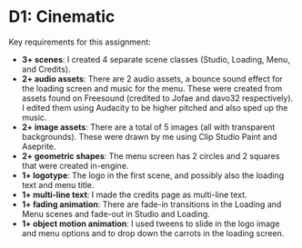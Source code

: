 # D1: Cinematic

Key requirements for this assignment:
- **3+ scenes**: I created 4 separate scene classes (Studio, Loading, Menu, and Credits).
- **2+ audio assets**: There are 2 audio assets, a bounce sound effect for the loading screen and music for the menu. These were created from assets found on Freesound (credited to Jofae and davo32 respectively). I edited them using Audacity to be higher pitched and also sped up the music.
- **2+ image assets**: There are a total of 5 images (all with transparent backgrounds). These were drawn by me using Clip Studio Paint and Aseprite.
- **2+ geometric shapes**: The menu screen has 2 circles and 2 squares that were created in-engine. 
- **1+ logotype**: The logo in the first scene, and possibly also the loading text and menu title.
- **1+ multi-line text**: I made the credits page as multi-line text.
- **1+ fading animation**: There are fade-in transitions in the Loading and Menu scenes and fade-out in Studio and Loading.
- **1+ object motion animation**: I used tweens to slide in the logo image and menu options and to drop down the carrots in the loading screen.